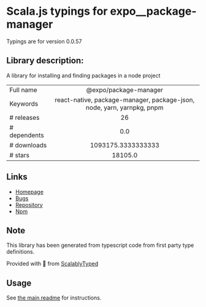 
# Scala.js typings for expo__package-manager

Typings are for version 0.0.57

## Library description:
A library for installing and finding packages in a node project

|                    |                 |
| ------------------ | :-------------: |
| Full name          | @expo/package-manager |
| Keywords           | react-native, package-manager, package-json, node, yarn, yarnpkg, pnpm |
| # releases         | 26 |
| # dependents       | 0.0 |
| # downloads        | 1093175.3333333333 |
| # stars            | 18105.0 |

## Links
- [Homepage](https://github.com/expo/expo/tree/main/packages/@expo/package-manager#readme)
- [Bugs](https://github.com/expo/expo/issues)
- [Repository](https://github.com/expo/expo)
- [Npm](https://www.npmjs.com/package/%40expo%2Fpackage-manager)
    


## Note
This library has been generated from typescript code from first party type definitions.

Provided with :purple_heart: from [ScalablyTyped](https://github.com/oyvindberg/ScalablyTyped)

## Usage
See [the main readme](../../readme.md) for instructions.


